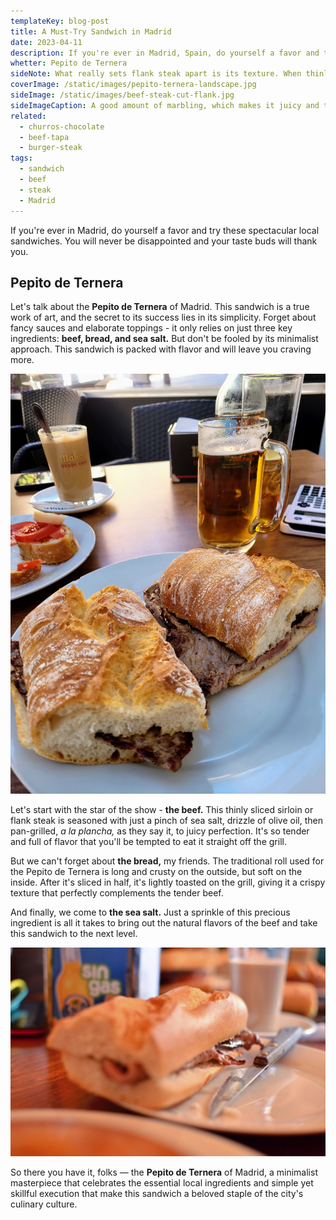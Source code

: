 ```yaml
---
templateKey: blog-post
title: A Must-Try Sandwich in Madrid
date: 2023-04-11
description: If you're ever in Madrid, Spain, do yourself a favor and try these sandwiches. You will never be disappointed.
whetter: Pepito de Ternera
sideNote: What really sets flank steak apart is its texture. When thinly sliced against the grain, the resulting pieces of beef are tender and easy to bite into. This is important for a sandwich like the Pepito de Ternera, where you want the beef to be the star of the show and not an overwhelming challenge to eat.
coverImage: /static/images/pepito-ternera-landscape.jpg
sideImage: /static/images/beef-steak-cut-flank.jpg
sideImageCaption: A good amount of marbling, which makes it juicy and tender when cooked properly
related: 
  - churros-chocolate
  - beef-tapa
  - burger-steak
tags:
  - sandwich
  - beef
  - steak
  - Madrid
---
```

If you're ever in Madrid, do yourself a favor and try these spectacular local sandwiches. You will never be disappointed and your taste buds will thank you.

## Pepito de Ternera

Let's talk about the **Pepito de Ternera** of Madrid. This sandwich is a true work of art, and the secret to its success lies in its simplicity. Forget about fancy sauces and elaborate toppings - it only relies on just three key ingredients: **beef, bread, and sea salt.** But don't be fooled by its minimalist approach. This sandwich is packed with flavor and will leave you craving more.

![Pepito de ternera served with beer](/static/images/pepito-ternera-beer.jpg)

Let's start with the star of the show - **the beef.** This thinly sliced sirloin or flank steak is seasoned with just a pinch of sea salt, drizzle of olive oil, then pan-grilled, *a la plancha,* as they say it, to juicy perfection. It's so tender and full of flavor that you'll be tempted to eat it straight off the grill.

But we can't forget about **the bread,** my friends. The traditional roll used for the Pepito de Ternera is long and crusty on the outside, but soft on the inside. After it's sliced in half, it's lightly toasted on the grill, giving it a crispy texture that perfectly complements the tender beef.

And finally, we come to **the sea salt.** Just a sprinkle of this precious ingredient is all it takes to bring out the natural flavors of the beef and take this sandwich to the next level.

![Pepito de ternera served with beer](/static/images/pepito-ternera-los-cotos.jpg)

So there you have it, folks — the **Pepito de Ternera** of Madrid, a minimalist masterpiece that celebrates the essential local ingredients and simple yet skillful execution that make this sandwich a beloved staple of the city's culinary culture.